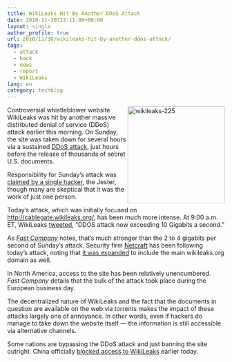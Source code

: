 ```yaml
---
title: WikiLeaks Hit By Another DDoS Attack
date: 2010-11-30T22:11:00+00:00
layout: single
author_profile: true
url: 2010/11/30/wikileaks-hit-by-another-ddos-attack/
tags:
  - attack
  - hack
  - news
  - report
  - WikiLeaks
lang: en
category: techblog
---
```

[<img title="wikileaks-225" border="0" alt="wikileaks-225" align="right" src="http://lh5.ggpht.com/_vaUVXcmC3OI/TPVvgpLpPxI/AAAAAAAADTI/v4sw5fK44tY/wikileaks-225_thumb.jpg?imgmax=800" width="225" height="225" />](http://lh4.ggpht.com/_vaUVXcmC3OI/TPVveG5q6YI/AAAAAAAADTE/sjB6Cwbko9c/s1600-h/wikileaks-225%5B3%5D.jpg)Controversial whistleblower website WikiLeaks was hit by another massive distributed denial of service (DDoS) attack earlier this morning. On Sunday, the site was taken down for several hours via a sustained <a href="http://boelectronic.blogspot.com/2010/11/wikileaks-targeted-in-ddos-attack-as.html" target="_blank">DDoS attack</a>, just hours before the release of thousands of secret U.S. documents. 

Responsibility for Sunday’s attack was <a href="http://boelectronic.blogspot.com/2010/12/hacker-takes-responsibility-for.html" target="_blank">claimed by a single hacker</a>, the Jester, though many are skeptical that it was the work of just one person.

Today’s attack, which was initially focused on <http://cablegate.wikileaks.org/>, has been much more intense. At 9:00 a.m. ET, WikiLeaks [tweeted](http://twitter.com/#!/wikileaks/status/9609091915718656), “DDOS attack now exceeding 10 Gigabits a second.”

As [_Fast Company_](http://www.fastcompany.com/1706357/wikileaks-hit-by-massive-ddos-hacker-attack) notes, that’s much stronger than the 2 to 4 gigabits per second of Sunday’s attack. Security firm [Netcraft](http://news.netcraft.com/archives/2010/11/30/cablegate-under-ddos-attack.htmll) has been following today’s attack, noting that [it was expanded](http://news.netcraft.com/archives/2010/11/30/wikileaks-attack-escalates.html) to include the main wikileaks.org domain as well.

In North America, access to the site has been relatively unencumbered. _Fast Company_ details that the bulk of the attack took place during the European business day.

The decentralized nature of WikiLeaks and the fact that the documents in question are available on the web via torrents makes the impact of these attacks largely one of annoyance. In other words, even if hackers do manage to take down the website itself — the information is still accessible via alternative channels.

Some nations are bypassing the DDoS attack and just banning the site outright. China officially [blocked access to WikiLeaks](http://www.pcworld.com/article/211958/) earlier today.